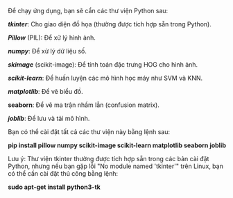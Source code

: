 Để chạy ứng dụng, bạn sẽ cần các thư viện Python sau:

**_tkinter_**: Cho giao diện đồ họa (thường được tích hợp sẵn trong Python).

**_Pillow_** (PIL): Để xử lý hình ảnh.

**_numpy_**: Để xử lý dữ liệu số.

**_skimage_** (scikit-image): Để tính toán đặc trưng HOG cho hình ảnh.

**_scikit-learn_**: Để huấn luyện các mô hình học máy như SVM và KNN.

**_matplotlib_**: Để vẽ biểu đồ.

**seaborn**: Để vẽ ma trận nhầm lẫn (confusion matrix).

**_joblib_**: Để lưu và tải mô hình.

Bạn có thể cài đặt tất cả các thư viện này bằng lệnh sau:

**pip install pillow numpy scikit-image scikit-learn matplotlib seaborn joblib**

Lưu ý: Thư viện tkinter thường được tích hợp sẵn trong các bản cài đặt Python, nhưng nếu bạn gặp lỗi "No module named 'tkinter'" trên Linux, bạn có thể cần cài đặt thủ công bằng lệnh:

**sudo apt-get install python3-tk**
